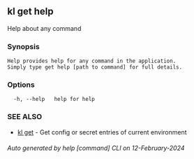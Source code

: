 ## kl get help

Help about any command

### Synopsis

```
Help provides help for any command in the application.
Simply type get help [path to command] for full details.
```

### Options

```
  -h, --help   help for help
```

### SEE ALSO

* [kl get](kl_get.md)  - Get config or secret entries of current environment

###### Auto generated by help [command] CLI on 12-February-2024
